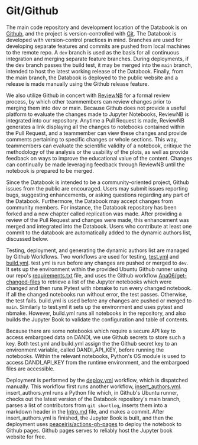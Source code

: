 # Git/Github

The main code repository and development location of the Databook is on [Github](https://github.com/), and the project is version-controlled with [Git](https://git-scm.com/). The Databook is developed with version-control practices in mind. Branches are used for developing separate features and commits are pushed from local machines to the remote repo. A `dev` branch is used as the basis for all continuous integration and merging separate feature branches. During deployments, if the dev branch passes the build test, it may be merged into the `main` branch, intended to host the latest working release of the Databook. Finally, from the main branch, the Databook is deployed to the public website and a release is made manually using the Github release feature.

We also utilize Github in concert with [ReviewNB](https://www.reviewnb.com/) for a formal review process, by which other teammembers can review changes prior to merging them into dev or main. Because Github does not provide a useful platform to evaluate the changes made to Jupyter Notebooks, ReviewNB is integrated into our repository. Anytime a Pull Request is made, ReviewNB generates a link displaying all the changes to notebooks contained within the Pull Request, and a teammember can view these changes and provide comments pertaining to specific changes or whole sections. This way, teammembers can evaluate the scientific validity of a notebook, critique the methodology of the analysis or the usability of the plots, as well as provide feedback on ways to improve the educational value of the content. Changes can continually be made leveraging feedback through ReviewNB until the notebook is prepared to be merged.

Since the Databook is intended to be a community-oriented project, Github issues from the public are encouraged. Users may submit issues reporting bugs, suggesting enhancements, or asking questions regarding any part of the Databook. Furthermore, the Databook may accept changes from community members. For instance, the Databook repository has been forked and a new chapter called replication was made. After providing a review of the Pull Request and changes were made, this enhancement was merged and integrated into the Databook. Users who contribute at least one commit to the databook are automatically added to the dynamic authors list, discussed below.

Testing, deployment, and generating the dynamic authors list are managed by Github Workflows. Two workflows are used for testing, [test.yml](https://github.com/AllenInstitute/openscope_databook/blob/main/.github/workflows/test.yml) and [build.yml](https://github.com/AllenInstitute/openscope_databook/blob/main/.github/workflows/build.yml). test.yml is run before any changes are pushed or merged to `dev`. It sets up the environment within the provided Ubuntu Github runner using our repo's [requirements.txt](https://github.com/AllenInstitute/openscope_databook/blob/main/requirements.txt) file, and uses the Github workflow [Ana06/get-changed-files](https://github.com/Ana06/get-changed-files) to retrieve a list of the Jupyter notebooks which were changed and then runs Pytest with nbmake to run every changed notebook. If all the changed notebooks run without error, the test passes. Otherwise, the test fails. build.yml is used before any changes are pushed or merged to `main`. Similarly to test.yml it sets up the environment and uses pytest and nbmake. However, build.yml runs all notebooks in the repository, and also builds the Jupyter Book to validate the configuration and table of contents.

Because there are some notebooks which require a secure API key to access embargoed data on DANDI, we use Github secrets to store such a key. Both test.yml and build.yml assign the the Github secret key to an environment variable, called DANDI_API_KEY, before running the notebooks. Within the relevant notebooks, Python's OS module is used to access DANDI_API_KEY from the runtime environment, and the embargoed files are accessible.

Deployment is performed by the [deploy.yml](https://github.com/AllenInstitute/openscope_databook/blob/main/.github/workflows/deploy.yml) workflow, which is dispatched manually. This workflow first runs another workflow, [insert_authors.yml](https://github.com/AllenInstitute/openscope_databook/blob/main/.github/workflows/insert_authors.yml). insert_authors.yml runs a Python file which, in Github's Ubuntu runner, checks out the latest version of the Databook repository's main branch, parses a list of contributors from `git shortlog`, inserts them into a markdown header in the [Intro.md](https://github.com/AllenInstitute/openscope_databook/blob/main/docs/intro.md) file, and makes a commit. After insert_authors.yml is finished, the Jupyter Book is built, and then the deployment uses [peaceiris/actions-gh-pages](https://github.com/peaceiris/actions-gh-pages) to deploy the notebook to Github pages. Github pages serves to reliably host the Jupyter book website for free.
